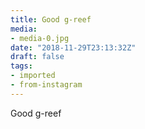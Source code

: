 ```yaml
---
title: Good g-reef
media:
- media-0.jpg
date: "2018-11-29T23:13:32Z"
draft: false
tags:
- imported
- from-instagram
---
```

Good g-reef
